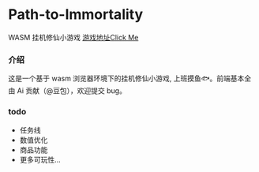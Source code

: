 # Path-to-Immortality
WASM 挂机修仙小游戏 [游戏地址Click Me](https://amovement.github.io/Path-to-Immortality/)

### 介绍
这是一个基于 wasm 浏览器环境下的挂机修仙小游戏, 上班摸鱼🐟。前端基本全由 Ai 贡献（@豆包），欢迎提交 bug。

### todo
- 任务线
- 数值优化
- 商品功能
- 更多可玩性...